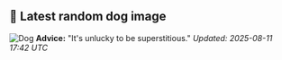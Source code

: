 ## 🐶 Latest random dog image
![Dog](https://images.dog.ceo/breeds/groenendael/n02105056_4842.jpg)
**Advice:** "It's unlucky to be superstitious."
*Updated: 2025-08-11 17:42 UTC*
